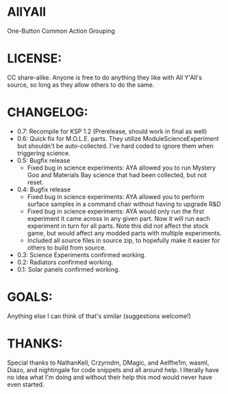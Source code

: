 # AllYAll
One-Button Common Action Grouping

# LICENSE:
CC share-alike. Anyone is free to do anything they like with All Y'All's source, so long as they allow others to do the same.

# CHANGELOG:
- 0.7: Recompile for KSP 1.2 (Prerelease, should work in final as well)
- 0.6: Quick fix for M.O.L.E. parts. They utilize ModuleScienceExperiment but shouldn't be auto-collected. I've hard coded to ignore them when triggering science.
- 0.5: Bugfix release
  - Fixed bug in science experiments: AYA allowed you to run Mystery Goo and Materials Bay science that had been collected, but not reset.
- 0.4: Bugfix release
  - Fixed bug in science experiments: AYA allowed you to perform surface samples in a command chair without having to upgrade R&D
  - Fixed bug in science experiments: AYA would only run the first experiment it came across in any given part. Now it will run each experiment in turn for all parts. Note this did not affect the stock game, but would affect any modded parts with multiple experiments.
  - Included all source files in source zip, to hopefully make it easier for others to build from source.
- 0.3: Science Experiments confirmed working.
- 0.2: Radiators confirmed working.
- 0.1: Solar panels confirmed working.

# GOALS:
Anything else I can think of that's similar (suggestions welcome!)

# THANKS:
Special thanks to NathanKell, Crzyrndm, DMagic, and Aelfhe1m, wasml, Diazo, and nightingale for code snippets and all around help.
I literally have no idea what I'm doing and without their help this mod would never have even started.
